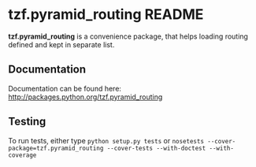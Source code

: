 # tzf.pyramid_routing README #

 **tzf.pyramid_routing** is a convenience package, that helps loading routing defined and kept in separate list.

## Documentation ##

Documentation can be found here: http://packages.python.org/tzf.pyramid_routing

## Testing ##

To run tests, either type ``python setup.py tests`` or ``nosetests --cover-package=tzf.pyramid_routing --cover-tests --with-doctest --with-coverage``
